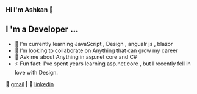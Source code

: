 ### Hi I'm Ashkan 👋

## I 'm a Developer ...

- 🌱 I’m currently learning JavaScript , Design , angualr js , blazor
- 👯 I’m looking to collaborate on Anything that can grow my career
- 💬 Ask me about Anything in asp.net core and C#
- ⚡ Fun fact: I've spent years learning asp.net core , but I recently fell in love with Design.

📧 [gmail][gmail] **|** 
👔 [linkedin][linkedin]

[gmail]: mailto:ashkandeveloper11@gmail.com
[linkedin]: https://linkedin.com/in/ashkannoori

